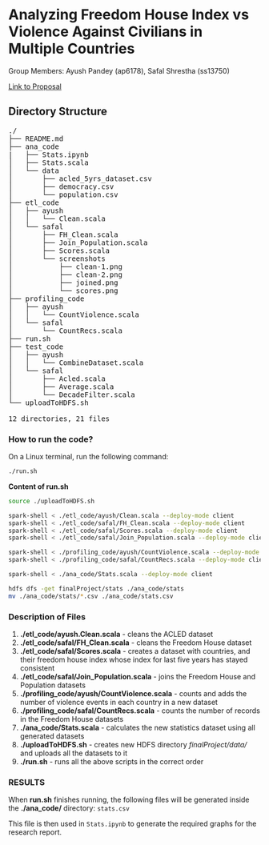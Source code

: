 # Analyzing Freedom House Index vs Violence Against Civilians in Multiple Countries

Group Members: Ayush Pandey (ap6178), Safal Shrestha (ss13750)

[Link to Proposal](https://docs.google.com/document/d/17-y3heCmwxLJKk_ABka1UBNt7E-qUdpIS8RdnuXnC4c/edit)

## Directory Structure

<pre>
./
├── README.md
├── ana_code
|   ├── Stats.ipynb
│   ├── Stats.scala
│   └── data
│       ├── acled_5yrs_dataset.csv
│       ├── democracy.csv
│       └── population.csv
├── etl_code
│   ├── ayush
│   │   └── Clean.scala
│   └── safal
│       ├── FH_Clean.scala
│       ├── Join_Population.scala
│       ├── Scores.scala
│       └── screenshots
│           ├── clean-1.png
│           ├── clean-2.png
│           ├── joined.png
│           └── scores.png
├── profiling_code
│   ├── ayush
│   │   └── CountViolence.scala
│   └── safal
│       └── CountRecs.scala
├── run.sh
├── test_code
│   ├── ayush
│   │   └── CombineDataset.scala
│   └── safal
│       ├── Acled.scala
│       ├── Average.scala
│       └── DecadeFilter.scala
└── uploadToHDFS.sh

12 directories, 21 files
</pre>

### How to run the code?

On a Linux terminal, run the following command:

```bash
./run.sh
```

**Content of run.sh**

```bash
source ./uploadToHDFS.sh

spark-shell < ./etl_code/ayush/Clean.scala --deploy-mode client
spark-shell < ./etl_code/safal/FH_Clean.scala --deploy-mode client
spark-shell < ./etl_code/safal/Scores.scala --deploy-mode client
spark-shell < ./etl_code/safal/Join_Population.scala --deploy-mode client

spark-shell < ./profiling_code/ayush/CountViolence.scala --deploy-mode client
spark-shell < ./profiling_code/safal/CountRecs.scala --deploy-mode client

spark-shell < ./ana_code/Stats.scala --deploy-mode client

hdfs dfs -get finalProject/stats ./ana_code/stats
mv ./ana_code/stats/*.csv ./ana_code/stats.csv

```

### Description of Files

1. **./etl_code/ayush.Clean.scala** - cleans the ACLED dataset
2. **./etl_code/safal/FH_Clean.scala** - cleans the Freedom House dataset
3. **./etl_code/safal/Scores.scala** - creates a dataset with countries, and their freedom house index whose index for last five years has stayed consistent
4. **./etl_code/safal/Join_Population.scala** - joins the Freedom House and Population datasets
5. **./profiling_code/ayush/CountViolence.scala** - counts and adds the number of violence events in each country in a new dataset
6. **./profiling_code/safal/CountRecs.scala** - counts the number of records in the Freedom House datasets
7. **./ana_code/Stats.scala** - calculates the new statistics dataset using all generated datasets
8. **./uploadToHDFS.sh** - creates new HDFS directory _finalProject/data/_ and uploads all the datasets to it
9. **./run.sh** - runs all the above scripts in the correct order

### RESULTS

When **run.sh** finishes running, the following files will be generated inside the **./ana_code/** directory: `stats.csv`

This file is then used in `Stats.ipynb` to generate the required graphs for the research report.
